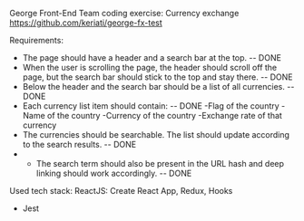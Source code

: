 George Front-End Team coding exercise: Currency exchange
https://github.com/keriati/george-fx-test

Requirements:

- The page should have a header and a search bar at the top. -- DONE
- When the user is scrolling the page, the header should scroll off the page, but the search bar should stick to the top and stay there. -- DONE
- Below the header and the search bar should be a list of all currencies. -- DONE
- Each currency list item should contain: -- DONE
  -Flag of the country
  -Name of the country
  -Currency of the country
  -Exchange rate of that currency
- The currencies should be searchable. The list should update according to the search results. -- DONE
- - The search term should also be present in the URL hash and deep linking should work accordingly. -- DONE

Used tech stack:
ReactJS: Create React App, Redux, Hooks

- Jest
